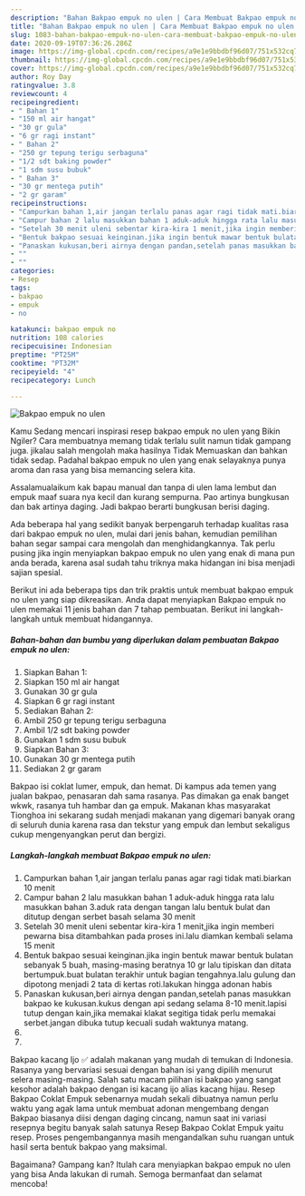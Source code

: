 ```yaml
---
description: "Bahan Bakpao empuk no ulen | Cara Membuat Bakpao empuk no ulen Yang Enak Dan Lezat"
title: "Bahan Bakpao empuk no ulen | Cara Membuat Bakpao empuk no ulen Yang Enak Dan Lezat"
slug: 1083-bahan-bakpao-empuk-no-ulen-cara-membuat-bakpao-empuk-no-ulen-yang-enak-dan-lezat
date: 2020-09-19T07:36:26.286Z
image: https://img-global.cpcdn.com/recipes/a9e1e9bbdbf96d07/751x532cq70/bakpao-empuk-no-ulen-foto-resep-utama.jpg
thumbnail: https://img-global.cpcdn.com/recipes/a9e1e9bbdbf96d07/751x532cq70/bakpao-empuk-no-ulen-foto-resep-utama.jpg
cover: https://img-global.cpcdn.com/recipes/a9e1e9bbdbf96d07/751x532cq70/bakpao-empuk-no-ulen-foto-resep-utama.jpg
author: Roy Day
ratingvalue: 3.8
reviewcount: 4
recipeingredient:
- " Bahan 1"
- "150 ml air hangat"
- "30 gr gula"
- "6 gr ragi instant"
- " Bahan 2"
- "250 gr tepung terigu serbaguna"
- "1/2 sdt baking powder"
- "1 sdm susu bubuk"
- " Bahan 3"
- "30 gr mentega putih"
- "2 gr garam"
recipeinstructions:
- "Campurkan bahan 1,air jangan terlalu panas agar ragi tidak mati.biarkan 10 menit"
- "Campur bahan 2 lalu masukkan bahan 1 aduk-aduk hingga rata lalu masukkan bahan 3.aduk rata dengan tangan lalu bentuk bulat dan ditutup dengan serbet basah selama 30 menit"
- "Setelah 30 menit uleni sebentar kira-kira 1 menit,jika ingin memberi pewarna bisa ditambahkan pada proses ini.lalu diamkan kembali selama 15 menit"
- "Bentuk bakpao sesuai keinginan.jika ingin bentuk mawar bentuk bulatan sebanyak 5 buah, masing-masing beratnya 10 gr lalu tipiskan dan ditata bertumpuk.buat bulatan terakhir untuk bagian tengahnya.lalu gulung dan dipotong menjadi 2 tata di kertas roti.lakukan hingga adonan habis"
- "Panaskan kukusan,beri airnya dengan pandan,setelah panas masukkan bakpao ke kukusan.kukus dengan api sedang selama 8-10 menit.lapisi tutup dengan kain,jika memakai klakat segitiga tidak perlu memakai serbet.jangan dibuka tutup kecuali sudah waktunya matang."
- ""
- ""
categories:
- Resep
tags:
- bakpao
- empuk
- no

katakunci: bakpao empuk no 
nutrition: 108 calories
recipecuisine: Indonesian
preptime: "PT25M"
cooktime: "PT32M"
recipeyield: "4"
recipecategory: Lunch

---
```



![Bakpao empuk no ulen](https://img-global.cpcdn.com/recipes/a9e1e9bbdbf96d07/751x532cq70/bakpao-empuk-no-ulen-foto-resep-utama.jpg)

Kamu Sedang mencari inspirasi resep bakpao empuk no ulen yang Bikin Ngiler? Cara membuatnya memang tidak terlalu sulit namun tidak gampang juga. jikalau salah mengolah maka hasilnya Tidak Memuaskan dan bahkan tidak sedap. Padahal bakpao empuk no ulen yang enak selayaknya punya aroma dan rasa yang bisa memancing selera kita.

Assalamualaikum kak bapau manual dan tanpa di ulen lama lembut dan empuk maaf suara nya kecil dan kurang sempurna. Pao artinya bungkusan dan bak artinya daging. Jadi bakpao berarti bungkusan berisi daging.

Ada beberapa hal yang sedikit banyak berpengaruh terhadap kualitas rasa dari bakpao empuk no ulen, mulai dari jenis bahan, kemudian pemilihan bahan segar sampai cara mengolah dan menghidangkannya. Tak perlu pusing jika ingin menyiapkan bakpao empuk no ulen yang enak di mana pun anda berada, karena asal sudah tahu triknya maka hidangan ini bisa menjadi sajian spesial.


Berikut ini ada beberapa tips dan trik praktis untuk membuat bakpao empuk no ulen yang siap dikreasikan. Anda dapat menyiapkan Bakpao empuk no ulen memakai 11 jenis bahan dan 7 tahap pembuatan. Berikut ini langkah-langkah untuk membuat hidangannya.

<!--inarticleads1-->

##### Bahan-bahan dan bumbu yang diperlukan dalam pembuatan Bakpao empuk no ulen:

1. Siapkan  Bahan 1:
1. Siapkan 150 ml air hangat
1. Gunakan 30 gr gula
1. Siapkan 6 gr ragi instant
1. Sediakan  Bahan 2:
1. Ambil 250 gr tepung terigu serbaguna
1. Ambil 1/2 sdt baking powder
1. Gunakan 1 sdm susu bubuk
1. Siapkan  Bahan 3:
1. Gunakan 30 gr mentega putih
1. Sediakan 2 gr garam


Bakpao isi coklat lumer, empuk, dan hemat. Di kampus ada temen yang jualan bakpao, penasaran dah sama rasanya. Pas dimakan ga enak banget wkwk, rasanya tuh hambar dan ga empuk. Makanan khas masyarakat Tionghoa ini sekarang sudah menjadi makanan yang digemari banyak orang di seluruh dunia karena rasa dan tekstur yang empuk dan lembut sekaligus cukup mengenyangkan perut dan bergizi. 

<!--inarticleads2-->

##### Langkah-langkah membuat Bakpao empuk no ulen:

1. Campurkan bahan 1,air jangan terlalu panas agar ragi tidak mati.biarkan 10 menit
1. Campur bahan 2 lalu masukkan bahan 1 aduk-aduk hingga rata lalu masukkan bahan 3.aduk rata dengan tangan lalu bentuk bulat dan ditutup dengan serbet basah selama 30 menit
1. Setelah 30 menit uleni sebentar kira-kira 1 menit,jika ingin memberi pewarna bisa ditambahkan pada proses ini.lalu diamkan kembali selama 15 menit
1. Bentuk bakpao sesuai keinginan.jika ingin bentuk mawar bentuk bulatan sebanyak 5 buah, masing-masing beratnya 10 gr lalu tipiskan dan ditata bertumpuk.buat bulatan terakhir untuk bagian tengahnya.lalu gulung dan dipotong menjadi 2 tata di kertas roti.lakukan hingga adonan habis
1. Panaskan kukusan,beri airnya dengan pandan,setelah panas masukkan bakpao ke kukusan.kukus dengan api sedang selama 8-10 menit.lapisi tutup dengan kain,jika memakai klakat segitiga tidak perlu memakai serbet.jangan dibuka tutup kecuali sudah waktunya matang.
1. 
1. 


Bakpao kacang Ijo ✅ adalah makanan yang mudah di temukan di Indonesia. Rasanya yang bervariasi sesuai dengan bahan isi yang dipilih menurut selera masing-masing. Salah satu macam pilihan isi bakpao yang sangat kesohor adalah bakpao dengan isi kacang ijo alias kacang hijau. Resep Bakpao Coklat Empuk sebenarnya mudah sekali dibuatnya namun perlu waktu yang agak lama untuk membuat adonan mengembang dengan Bakpao biasanya diisi dengan daging cincang, namun saat ini variasi resepnya begitu banyak salah satunya Resep Bakpao Coklat Empuk yaitu resep. Proses pengembangannya masih mengandalkan suhu ruangan untuk hasil serta bentuk bakpao yang maksimal. 

Bagaimana? Gampang kan? Itulah cara menyiapkan bakpao empuk no ulen yang bisa Anda lakukan di rumah. Semoga bermanfaat dan selamat mencoba!
